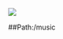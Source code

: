[![](https://www.herokucdn.com/deploy/button.png)](https://heroku.com/deploy?template=https://github.com/HermanStella/majkwep.git)

##Path:/music